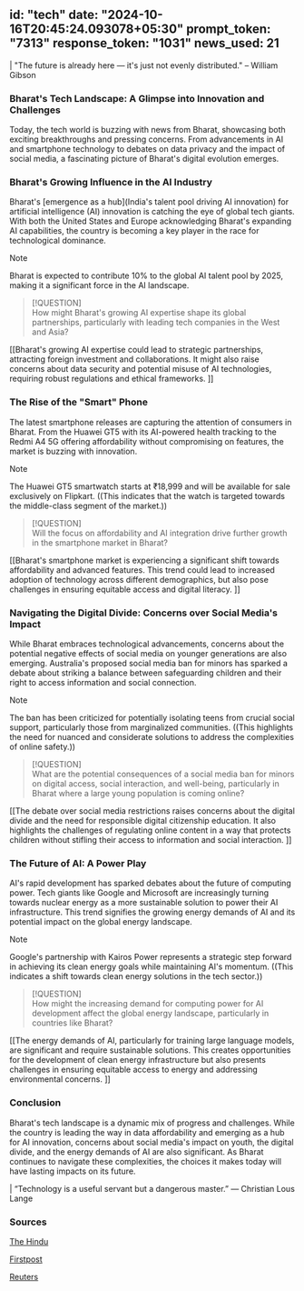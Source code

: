 
id: "tech"
date: "2024-10-16T20:45:24.093078+05:30"
prompt_token: "7313"
response_token: "1031"
news_used: 21
------
| "The future is already here — it's just not evenly distributed." – William Gibson

### Bharat's Tech Landscape: A Glimpse into Innovation and Challenges

Today, the tech world is buzzing with news from Bharat, showcasing both exciting breakthroughs and pressing concerns. From advancements in AI and smartphone technology to debates on data privacy and the impact of social media, a fascinating picture of Bharat's digital evolution emerges.

### Bharat's Growing Influence in the AI Industry

Bharat's [emergence as a hub](India's talent pool driving AI innovation) for artificial intelligence (AI) innovation is catching the eye of global tech giants. With both the United States and Europe acknowledging Bharat's expanding AI capabilities, the country is becoming a key player in the race for technological dominance. 

> [!NOTE]  
> Bharat is expected to contribute 10% to the global AI talent pool by 2025, making it a significant force in the AI landscape.

> [!QUESTION]  
> How might Bharat's growing AI expertise shape its global partnerships, particularly with leading tech companies in the West and Asia?

[[Bharat's growing AI expertise could lead to strategic partnerships, attracting foreign investment and collaborations. It might also raise concerns about data security and potential misuse of AI technologies, requiring robust regulations and ethical frameworks. ]]


### The Rise of the "Smart" Phone

The latest smartphone releases are capturing the attention of consumers in Bharat. From the  Huawei GT5 with its AI-powered health tracking to the Redmi A4 5G offering affordability without compromising on features, the market is buzzing with innovation. 

> [!NOTE]  
> The  Huawei GT5 smartwatch starts at ₹18,999 and will be available for sale exclusively on Flipkart. ((This indicates that the watch is targeted towards the middle-class segment of the market.))

> [!QUESTION]  
>  Will the focus on affordability and AI integration drive further growth in the smartphone market in Bharat?  

[[Bharat's smartphone market is experiencing a significant shift towards affordability and advanced features.  This trend could lead to increased adoption of technology across different demographics, but also pose challenges in ensuring equitable access and digital literacy. ]]

### Navigating the Digital Divide: Concerns over Social Media's Impact

While Bharat embraces technological advancements, concerns about the potential negative effects of social media on younger generations are also emerging.  Australia's proposed social media ban for minors has sparked a debate about striking a balance between safeguarding children and their right to access information and social connection.

> [!NOTE]  
> The ban has been criticized for potentially isolating teens from crucial social support, particularly those from marginalized communities. ((This highlights the need for nuanced and considerate solutions to address the complexities of online safety.))

> [!QUESTION]  
>  What are the potential consequences of a social media ban for minors on digital access, social interaction, and well-being, particularly in Bharat where a large young population is coming online?

[[The debate over social media restrictions raises concerns about the digital divide and the need for responsible digital citizenship education.  It also highlights the challenges of regulating online content in a way that protects children without stifling their access to information and social interaction. ]]

###  The Future of AI: A Power Play

AI's rapid development has sparked debates about the future of computing power. Tech giants like Google and Microsoft are increasingly turning towards nuclear energy as a more sustainable solution to power their AI infrastructure. This trend signifies the growing energy demands of AI and its potential impact on the global energy landscape.

> [!NOTE]  
> Google's partnership with Kairos Power represents a strategic step forward in achieving its clean energy goals while maintaining AI's momentum.  ((This indicates a shift towards clean energy solutions in the tech sector.))

> [!QUESTION]  
>  How might the increasing demand for computing power for AI development affect the global energy landscape, particularly in countries like Bharat?

[[The energy demands of AI, particularly for training large language models, are significant and require sustainable solutions. This creates opportunities for the development of clean energy infrastructure but also presents challenges in ensuring equitable access to energy and addressing environmental concerns. ]]


### Conclusion

Bharat's tech landscape is a dynamic mix of progress and challenges.  While the country is leading the way in data affordability and emerging as a hub for AI innovation, concerns about social media's impact on youth, the digital divide, and the energy demands of AI are also significant.  As Bharat continues to navigate these complexities, the choices it makes today will have lasting impacts on its future. 

| “Technology is a useful servant but a dangerous master.” — Christian Lous Lange 


### Sources

[The Hindu](https://www.thehindu.com/)

[Firstpost](https://www.firstpost.com/)

[Reuters](https://www.reuters.com/)


